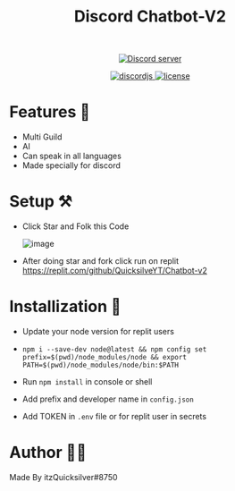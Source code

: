 <div align=center>
  <h1>Discord Chatbot-V2</h1> <br>
  
  <a href="https://discord.gg/TaynAW9WXt"><img src="https://img.shields.io/discord/708565122188312579?color=5865F2&logo=discord&logoColor=white" alt="Discord server" /></a>
  
  <a href="https://github.com/discordjs">
    <img src="https://img.shields.io/badge/discord.js-v13.6.0-blue.svg?logo=npm" alt="discordjs">
  </a>

  <a href="https://github.com/QuicksilverYT/Chatbot-v2/blob/main/LICENSE">
    <img src="https://img.shields.io/badge/license-Apache%202-blue" alt="license">
  </a>

</div>

# Features 📃
- Multi Guild
- AI
- Can speak in all languages
- Made specially for discord

# Setup ⚒️
- Click Star and Folk this Code

    ![image](https://user-images.githubusercontent.com/74746579/131488961-1768f9ea-edc1-43aa-9fa3-b3c2976aee09.png)

- After doing star and fork click run on replit
 https://replit.com/github/QuicksilveYT/Chatbot-v2

# Installization 🔮
- Update your node version for replit users 

- ```npm i --save-dev node@latest && npm config set prefix=$(pwd)/node_modules/node && export PATH=$(pwd)/node_modules/node/bin:$PATH```
- Run `npm install` in console or shell
- Add prefix and developer name in `config.json`
- Add TOKEN in `.env` file or for replit user in secrets 

# Author 🧑‍💻
Made By itzQuicksilver#8750
